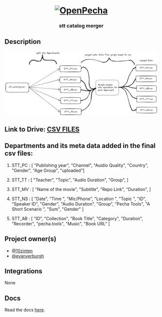 
<h1 align="center">
  <br>
  <a href="https://openpecha.org"><img src="https://avatars.githubusercontent.com/u/82142807?s=400&u=19e108a15566f3a1449bafb03b8dd706a72aebcd&v=4" alt="OpenPecha" width="150"></a>
  <br>
</h1>

<!-- Replace with 1-sentence description about what this tool is or does.-->

<h3 align="center">stt catalog merger</h3>

## Description

![alt text](data/stt_doc.png "Optional title")

## Link to Drive:  [CSV FILES](https://drive.google.com/drive/folders/1flN1mQK8PCAXLoKfpRrx9b7CNyXNu3Pn?usp=sharing, "csv files")


## Departments and its meta data added in the final csv files:
1. STT_PC : [
                "Publishing year",
                "Channel",
                "Auidio Quality",
                "Country",
                "Gender",
                "Age Group",
                "uploaded"]
   
3. STT_TT : [
                "Teacher",
                "Topic",
                "Audio Duration",
                "Group",
            ]
   
4. STT_MV : [
                "Name of the movie",
                "Subtitle",
                "Repo Link",
                "Duration",
            ]
   
5. STT_NS : [
               "Date",
                "Time ",
                "Mic/Phone",
                "Location ",
                "Topic ",
                "ID",
                "Speaker ID",
                "Gender",
                "Audio Duration",
                "Group",
                "Pecha Tools",
                "A Short Scenario ",
                "Sum",
                "Gender"    ]
   
7. STT_AB : [
                "ID",
                "Collection",
                "Book Title",
                "Category",
                "Duration",
                "Recorder",
                "pecha.tools",
                "Music",
                "Book URL"   ]
   
## Project owner(s)

<!-- Link to the repo owners' github profiles -->

- [@10zinten](https://github.com/10zinten)
- [@evanyerburgh](https://github.com/evanyerburgh)

## Integrations

<!-- Add any intregrations here or delete `- []()` and write None-->

None
## Docs

<!-- Update the link to the docs -->

Read the docs [here](https://wiki.openpecha.org/#/dev/coding-guidelines).
